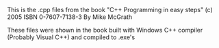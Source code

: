 This is the .cpp files from the book "C++ Programming in easy steps" (c) 2005
ISBN 0-7607-7138-3
By Mike McGrath

These files were shown in the book built with Windows C++ compiler (Probably Visual C++) and compiled to .exe's